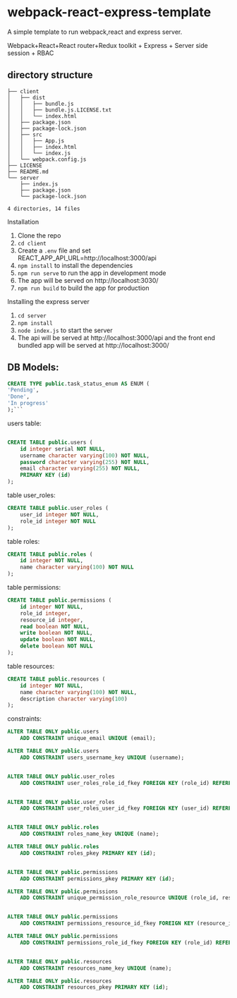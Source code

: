 # webpack-react-express-template

A simple template to run webpack,react and express server.

Webpack+React+React router+Redux toolkit + Express + Server side session + RBAC

## directory structure

```
├── client
│   ├── dist
│   │   ├── bundle.js
│   │   ├── bundle.js.LICENSE.txt
│   │   └── index.html
│   ├── package.json
│   ├── package-lock.json
│   ├── src
│   │   ├── App.js
│   │   ├── index.html
│   │   └── index.js
│   └── webpack.config.js
├── LICENSE
├── README.md
└── server
    ├── index.js
    ├── package.json
    └── package-lock.json

4 directories, 14 files

```

Installation

1. Clone the repo
2. `cd client`
3. Create a `.env` file and set REACT_APP_API_URL=http://localhost:3000/api
4. `npm install` to install the dependencies
5. `npm run serve` to run the app in development mode
6. The app will be served on http://localhost:3030/
7. `npm run build` to build the app for production

Installing the express server

1. `cd server`
2. `npm install`
3. `node index.js` to start the server
4. The api will be served at http://localhost:3000/api and the front end bundled app will be served at http://localhost:3000/

## DB Models:

````sql
CREATE TYPE public.task_status_enum AS ENUM (
'Pending',
'Done',
'In progress'
);```

````

users table:

```sql

CREATE TABLE public.users (
    id integer serial NOT NULL,
    username character varying(100) NOT NULL,
    password character varying(255) NOT NULL,
    email character varying(255) NOT NULL,
    PRIMARY KEY (id)
);

```

table user_roles:

```sql
CREATE TABLE public.user_roles (
    user_id integer NOT NULL,
    role_id integer NOT NULL
);
```

table roles:

```sql
CREATE TABLE public.roles (
    id integer NOT NULL,
    name character varying(100) NOT NULL
);
```

table permissions:

```sql
CREATE TABLE public.permissions (
    id integer NOT NULL,
    role_id integer,
    resource_id integer,
    read boolean NOT NULL,
    write boolean NOT NULL,
    update boolean NOT NULL,
    delete boolean NOT NULL
);
```

table resources:

```sql
CREATE TABLE public.resources (
    id integer NOT NULL,
    name character varying(100) NOT NULL,
    description character varying(100)
);
```

constraints:

```sql
ALTER TABLE ONLY public.users
	ADD CONSTRAINT unique_email UNIQUE (email);

ALTER TABLE ONLY public.users
	ADD CONSTRAINT users_username_key UNIQUE (username);


ALTER TABLE ONLY public.user_roles
	ADD CONSTRAINT user_roles_role_id_fkey FOREIGN KEY (role_id) REFERENCES public.roles(id);


ALTER TABLE ONLY public.user_roles
	ADD CONSTRAINT user_roles_user_id_fkey FOREIGN KEY (user_id) REFERENCES public.users(id);


ALTER TABLE ONLY public.roles
	ADD CONSTRAINT roles_name_key UNIQUE (name);

ALTER TABLE ONLY public.roles
	ADD CONSTRAINT roles_pkey PRIMARY KEY (id);


ALTER TABLE ONLY public.permissions
	ADD CONSTRAINT permissions_pkey PRIMARY KEY (id);

ALTER TABLE ONLY public.permissions
	ADD CONSTRAINT unique_permission_role_resource UNIQUE (role_id, resource_id);


ALTER TABLE ONLY public.permissions
	ADD CONSTRAINT permissions_resource_id_fkey FOREIGN KEY (resource_id) REFERENCES public.resources(id);

ALTER TABLE ONLY public.permissions
	ADD CONSTRAINT permissions_role_id_fkey FOREIGN KEY (role_id) REFERENCES public.roles(id);


ALTER TABLE ONLY public.resources
	ADD CONSTRAINT resources_name_key UNIQUE (name);

ALTER TABLE ONLY public.resources
	ADD CONSTRAINT resources_pkey PRIMARY KEY (id);

```
